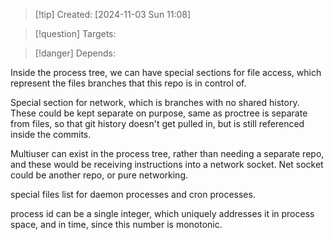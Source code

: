 
>[!tip] Created: [2024-11-03 Sun 11:08]

>[!question] Targets: 

>[!danger] Depends: 

Inside the process tree, we can have special sections for file access, which represent the files branches that this repo is in control of.

Special section for network, which is branches with no shared history.
These could be kept separate on purpose, same as proctree is separate from files, so that git history doesn't get pulled in, but is still referenced inside the commits.

Multiuser can exist in the process tree, rather than needing a separate repo, and these would be receiving instructions into a network socket.  Net socket could be another repo, or pure networking.

special files list for daemon processes and cron processes.

process id can be a single integer, which uniquely addresses it in process space, and in time, since this number is monotonic.